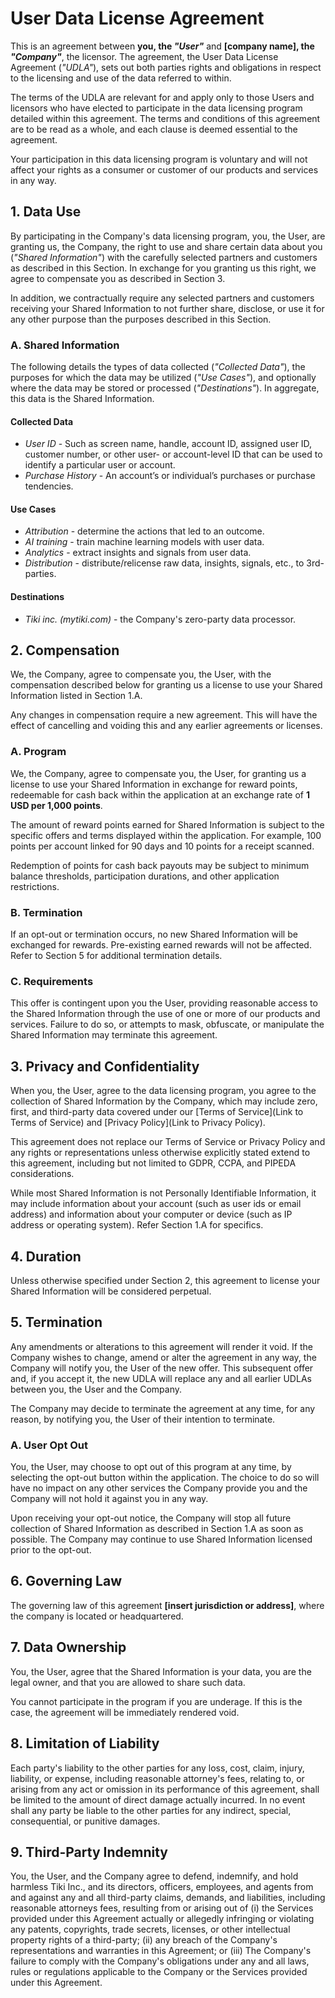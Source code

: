 # User Data License Agreement

This is an agreement between **you, the *"User"*** and **[company name], the *"Company"***, the licensor. The agreement, the User Data License Agreement (*"UDLA"*), sets out both parties rights and obligations in respect to the licensing and use of the data referred to within.

The terms of the UDLA are relevant for and apply only to those Users and licensors who have elected to participate in the data licensing program detailed within this agreement. The terms and conditions of this agreement are to be read as a whole, and each clause is deemed essential to the agreement.

Your participation in this data licensing program is voluntary and will not affect your rights as a consumer or customer of our products and services in any way.

## 1. Data Use

By participating in the Company's data licensing program, you, the User, are granting us, the Company, the right to use and share certain data about you (*"Shared Information"*) with the carefully selected partners and customers as described in this Section. In exchange for you granting us this right, we agree to compensate you as described in Section 3.

In addition, we contractually require any selected partners and customers receiving your Shared Information to not further share, disclose, or use it for any other purpose than the purposes described in this Section.

### A. Shared Information

The following details the types of data collected (*"Collected Data"*), the purposes for which the data may be utilized (*"Use Cases"*), and optionally where the data may be stored or processed (*"Destinations"*). In aggregate, this data is the Shared Information.

#### Collected Data
* *User ID* - Such as screen name, handle, account ID, assigned user ID, customer number, or other user- or account-level ID that can be used to identify a particular user or account.
* *Purchase History* - An account’s or individual’s purchases or purchase tendencies.

#### Use Cases
* *Attribution* - determine the actions that led to an outcome.
* *AI training* - train machine learning models with user data.
* *Analytics* - extract insights and signals from user data.
* *Distribution* - distribute/relicense raw data, insights, signals, etc., to 3rd-parties.

#### Destinations
* *Tiki inc. (mytiki.com)* - the Company's zero-party data processor.

## 2. Compensation

We, the Company, agree to compensate you, the User, with the compensation described below for granting us a license to use your Shared Information listed in Section 1.A.

Any changes in compensation require a new agreement. This will have the effect of cancelling and voiding this and any earlier agreements or licenses.

### A. Program

We, the Company, agree to compensate you, the User, for granting us a license to use your Shared Information in exchange for reward points, redeemable for cash back within the application at an exchange rate of **1 USD per 1,000 points**. 

The amount of reward points earned for Shared Information is subject to the specific offers and terms displayed within the application. For example, 100 points per account linked for 90 days and 10 points for a receipt scanned.

Redemption of points for cash back payouts may be subject to minimum balance thresholds, participation durations, and other application restrictions.

### B. Termination

If an opt-out or termination occurs, no new Shared Information will be exchanged for rewards. Pre-existing earned rewards will not be affected. Refer to Section 5 for additional termination details.

### C. Requirements

This offer is contingent upon you the User, providing reasonable access to the Shared Information through the use of one or more of our products and services. Failure to do so, or attempts to mask, obfuscate, or manipulate the Shared Information may terminate this agreement.

## 3. Privacy and Confidentiality

When you, the User, agree to the data licensing program, you agree to the collection of Shared Information by the Company, which may include zero, first, and third-party data covered under our [Terms of Service](Link to Terms of Service) and [Privacy Policy](Link to Privacy Policy).

This agreement does not replace our Terms of Service or Privacy Policy and any rights or representations unless otherwise explicitly stated extend to this agreement, including but not limited to GDPR, CCPA, and PIPEDA considerations.

While most Shared Information is not Personally Identifiable Information, it may include information about your account (such as user ids or email address) and information about your computer or device (such as IP address or operating system). Refer Section 1.A for specifics.

## 4. Duration

Unless otherwise specified under Section 2, this agreement to license your Shared Information will be considered perpetual.

## 5. Termination

Any amendments or alterations to this agreement will render it void. If the Company wishes to change, amend or alter the agreement in any way, the Company will notify you, the User of the new offer. This subsequent offer and, if you accept it, the new UDLA will replace any and all earlier UDLAs between you, the User and the Company.

The Company may decide to terminate the agreement at any time, for any reason, by notifying you, the User of their intention to terminate.

### A. User Opt Out

You, the User, may choose to opt out of this program at any time, by selecting the opt-out button within the application. The choice to do so will have no impact on any other services the Company provide you and the Company will not hold it against you in any way.

Upon receiving your opt-out notice, the Company will stop all future collection of Shared Information as described in Section 1.A as soon as possible. The Company may continue to use Shared Information licensed prior to the opt-out.

## 6. Governing Law

The governing law of this agreement **[insert jurisdiction or address]**,  where the company is located or headquartered.

## 7. Data Ownership

You, the User, agree that the Shared Information is your data, you are the legal owner, and that you are allowed to share such data.

You cannot participate in the program if you are underage. If this is the case, the agreement will be immediately rendered void.

## 8. Limitation of Liability

Each party's liability to the other parties for any loss, cost, claim, injury, liability, or expense, including reasonable attorney's fees, relating to, or arising from any act or omission in its performance of this agreement, shall be limited to the amount of direct damage actually incurred. In no event shall any party be liable to the other parties for any indirect, special, consequential, or punitive damages.

## 9. Third-Party Indemnity

You, the User, and the Company agree to defend, indemnify, and hold harmless Tiki Inc., and its directors, officers, employees, and agents from and against any and all third-party claims, demands, and liabilities, including reasonable attorneys fees, resulting from or arising out of (i) the Services provided under this Agreement actually or allegedly infringing or violating any patents, copyrights, trade secrets, licenses, or other intellectual property rights of a third-party; (ii) any breach of the Company's representations and warranties in this Agreement; or (iii) The Company's failure to comply with the Company's obligations under any and all laws, rules or regulations applicable to the Company or the Services provided under this Agreement.
